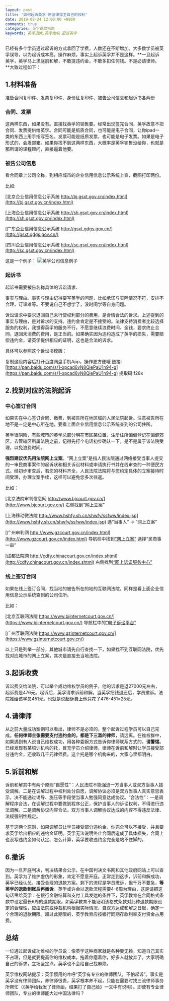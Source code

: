 ```yaml
---
layout: post
title: '如何起诉英孚-用法律捍卫自己的权利'
date: 2019-08-24 12:00:00 +0800
comments: true
categories: 英孚退款指南
keywords: 英孚退款,英孚维权,起诉英孚
---
```

已经有多个学员通过起诉的方式拿回了学费，人数还在不断增加。大多数学员被英孚误导，以为起诉成本高，操作麻烦，事实上起诉英孚并不是这样。**一旦起诉英孚，英孚马上求庭前和解，不敢提违约金，不敢多扣任何钱。不是必请律师。**大致过程如下：

## 1.材料准备

准备合同复印件、发票复印件、身份征复印件、被告公司信息和起诉书各两份

### 合同、发票
这两样东西，如果没有。直接找英孚的销售要。经常出现签完合同，英孚故意不把合同、发票提供给英孚。合同可能是纸质合同，也可能是电子合同，让你ipad一类的东西上用手指写签名。发票可能是纸质发票，也可能是电子发票。如果是电子形式的，会发邮箱。如果你找不到这两样东西，大概率是英孚销售没给你，也就是那所谓的课程顾问，直接逼着他要。

### 被告公司信息
看合同章上公司全称，到相应城市的企业信用信息公示系统上查，截图打印两份。

<!--more-->

比如:

[北京企业信用信息公示系统 http://bj.gsxt.gov.cn/index.html](http://bj.gsxt.gov.cn/index.html)

[上海企业信用信息公示系统 http://sh.gsxt.gov.cn/index.html](http://sh.gsxt.gov.cn/index.html)

[广东企业信用信息公示系统 http://gsxt.gdgs.gov.cn/](http://gsxt.gdgs.gov.cn/)

[四川企业信用信息公示系统 http://sc.gsxt.gov.cn/index.html](http://sc.gsxt.gov.cn/index.html)

这是一个例子：
![英孚公司信息例子](https://live.staticflickr.com/65535/48611541791_b7876060cc_o.jpg)

### 起诉书

起诉书需要被告名称具体的诉讼请求、

事实与理由。事实与理由记得要写英孚的问题，比如承诺与实际情况不符，安排不合理，订课难等。不要说自己不想学了，没时间学等自身问题。

诉讼请求中要求退回自己未行使权利部分的费用，是合情合法的诉求。上述提到的事实与理由，是对诉求的支持。违约金肯定是不接受的。法律支持消费者比较选择服务的权利，我觉得英孚的服务不行，不愿意继续浪费时间、金钱，要求终止合同，退回未消费的费用，是正当的。如果确实因为违约造成了英孚的损失，需要赔偿违约金，请英孚提供相应的证明，这也是合法的诉求。

具体可以参照这个诉讼书模版：

复制这段内容后打开百度网盘手机App，操作更方便哦 链接:[https://pan.baidu.com/s/1-xpcad6yN8QiePaU1n94-g](https://pan.baidu.com/s/1-xpcad6yN8QiePaU1n94-g) 提取码:f28x

## 2.找到对应的法院起诉
### 中心签订合同
如果实在中心签订合同、缴费，到被告所在地区域的人民法院起诉。注意被告所在地不是一定是中心所在地，要看上面企业信用信息公示系统查到的公司住所。

英孚很阴险，有些城市的英孚总部分明在市区某位置，注册住所偏偏登记在偏僻郊区。去管辖区所属法院之前，记得先打个电话初步确认一下，是不是属于该法院受理，以免浪费时间。

**强烈建议优先用法院网上立案**。“网上立案”是指人民法院通过网络接受当事人提交的一审民商事案件的起诉状和相关诉讼材料或申请执行书并在线审查的一种便民方式。经初步审查后，若您的材料齐全，人民法院法院将与您约定具体的立案接待时间受理，办理立案手续，这样可以避免您多次往返。

比如：

[北京法院审判信息网 http://www.bjcourt.gov.cn/](http://www.bjcourt.gov.cn/) 右侧找到“网上立案”

[上海移动微法院 http://www.hshfy.sh.cn/shwfy/ssfww/index.jsp](http://www.hshfy.sh.cn/shwfy/ssfww/index.jsp)  选“当事人“ -> “网上立案”

[广州审判网 http://www.gzcourt.gov.cn/index.html](http://www.gzcourt.gov.cn/index.html) 导航栏中找到[“网上立案”](http://ssfw.gzcourt.gov.cn:8080/ssfw/webapp/area/gz/wsla/wsla_index.jsp) 选择“民商事一审”

[成都法院网 http://cdfy.chinacourt.gov.cn/index.shtml](http://cdfy.chinacourt.gov.cn/index.shtml) 右侧找到[“网上诉讼服务中心”](http://cdfy12368.gov.cn:8085/ssfw/webapp/area/cdssfw/new/index.jsp)


### 线上签订合同
如果在线上签订合同，找当地的被告所在的地的互联网法院，同样是看上面企业信用信息公示系统查到的公司住所。

比如：

[北京互联网法院 https://www.bjinternetcourt.gov.cn/](https://www.bjinternetcourt.gov.cn/) 导航栏中的[“电子诉讼平台”](https://www.bjinternetcourt.gov.cn/index.html)

[广州互联网法院 https://www.gzinternetcourt.gov.cn/](https://www.gzinternetcourt.gov.cn/)

以上只是列举一部分，其他城市请先自行查找一下，如果找不到互联网法院，优先找对应城市的网上立案，其次是直接去当地法院。


## 3.起诉收费
诉讼费交给法院，可以举个成功维权学员的例子，他的诉求是退27000元左右，起诉费是476元。起诉后，英孚请求诉前和解。当英孚把钱退还后，学员撤诉。法院推给该学员451元。也就是说起诉费上他只花了476-451=25元。

## 4.请律师
从之前大量成功案例可以看出，律师不是必须的，整个起诉过程学员可以自己完成。**任何律师主张需要支付违约金的，都是下三滥的律师**，请远离。在维权群中，如果遇到有人说自己维权成功，用各种委婉方式告诉你律师联系方式的，**请警惕**。已经发现有某培训机构的托，冒充学员介绍律师，律师在诉前和解时让学员接受部分违约金，还收取几千元律师费。这个托是哪个机构来的，大家心里都明白。

## 5.诉前和解
诉前和解其中有两个原则“自愿性”：人民法院不能强迫一方当事人或双方当事人接受调解。二是在调解过程中权利处分自愿，调解协议必须是双方当事人真实意思表示，决不能通过诱导、施压等手段使当事人勉强同意达成协议。“合法性”：一是调解程序合法，在调解过程中要做到程序公正，保护当事人的诉讼权利，不得进行违法调解。二是调解协议内容合法。双方当事人调解协议达成的内容不得违反法律、法规强制性规定。

基于这两个原则，如果调解员让学员接受部分违约金，你完全可以不接受，并且要求英孚给出相应的违约金证明。英孚无法说明终止合同后造成了具体损失，合同上也没写违约金如何认定、怎么计算，英孚要收违约金完全是站不住脚的。

## 6.撤诉
因为一旦开庭判决，判决结果会公示，在中国判决文书网和其他政府网站上可以查到。英孚为了维护虚伪的形象，肯定不愿意开庭。正常走到这步，诉前和解成功，英孚已经认怂，接受合理的退款方案。剩下的流程是学员撤诉，但千万不要急，**等英孚的退款到账后再撤诉**。英孚或许会以退款流程需要4-6周为理由，这是请把这句话甩给英孚：在银行金融结算和支付工具发达的条件下，英孚教育在合同格式条款中设定最长6周的退款期限，如英孚教育不能证明该格式条款对此种退款期限设定的合理性，应由法院或仲裁机构根据实际情况，自双方达成和解之日起，确定一个合理的退款期限。超过此期限的，英孚教育应按银行同期存款利率支付资金占用费。

## 总结
一位通过起诉成功维权的学员说：像英孚这种商家就是各种耍无赖，知道自己其实不占理，但是就要提高你的维权成本，拖着你磨着你，好多人就放弃了。大家明确自己的诉求，立场坚定点。英孚也不会给自己找麻烦。

英孚维权网站提示：英孚惯用的咋呼“英孚有专业的律师团队，不怕起诉”。事实是英孚没有律师团队，养律师很贵，英孚根本养不起，只能在需要时找三流律师事务所帮忙（《英孚给我发了律师函，结果打了自己脸》一文中有说明）。即使有专业律师团队，专业的律师能大过中国法律吗？


